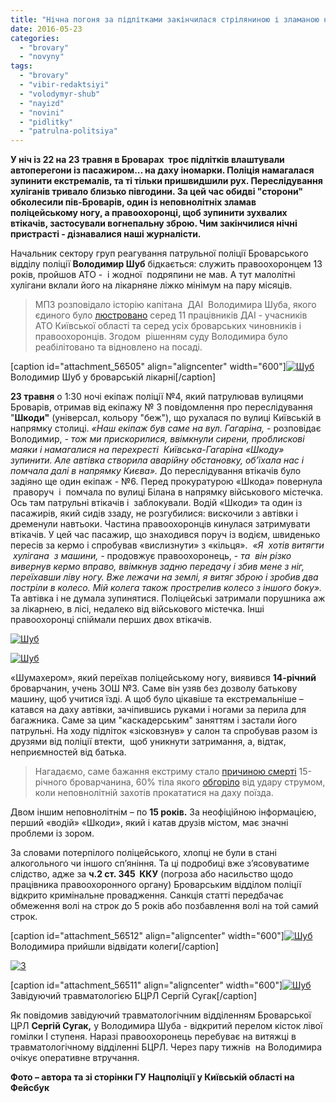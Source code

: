 ```yaml
---
title: "Нічна погоня за підлітками закінчилася стріляниною і зламаною ногою поліцейському"
date: 2016-05-23
categories: 
  - "brovary"
  - "novyny"
tags: 
  - "brovary"
  - "vibir-redaktsiyi"
  - "volodymyr-shub"
  - "nayizd"
  - "novini"
  - "pidlitky"
  - "patrulna-politsiya"
---
```


**У ніч із 22 на 23 травня в Броварах  троє підлітків влаштували  автоперегони із пасажиром… на даху іномарки. Поліція намагалася зупинити екстремалів, та ті тільки пришвидшили рух. Переслідування хуліганів тривало близько півгодини. За цей час обидві "сторони" обколесили пів-Броварів, один із неповнолітніх зламав поліцейському ногу, а правоохоронці, щоб зупинити зухвалих втікачів, застосували вогнепальну зброю. Чим закінчилися нічні пристрасті - дізнавалися наші журналісти.**

Начальник сектору груп реагування патрульної поліції Броварського відділу поліції **Володимир Шуб** бідкається: служить правоохоронцем 13 років, пройшов АТО -  і жодної  подряпини не мав. А тут малолітні хулігани вклали його на лікарняне ліжко мінімум на пару місяців.

> МПЗ розповідало історію капітана  ДАІ  Володимира Шуба, якого єдиного було [люстровано](https://mpz.brovary.org/kapitan-shub-istoriya-lyustrovanogo-daishnyka-hromadskebro-tv/) серед 11 працівників ДАІ - учасників АТО Київської області та серед усіх броварських чиновників і правоохоронців. Згодом  рішенням суду Володимира було реабілітовано та відновлено на посаді.

\[caption id="attachment\_56505" align="aligncenter" width="600"\][![Шуб](https://mpz.brovary.org/wp-content/uploads/2016/05/1-6.jpg)](https://mpz.brovary.org/wp-content/uploads/2016/05/1-6.jpg) Володимир Шуб у броварській лікарні\[/caption\]

**23 травня** о 1:30 ночі екіпаж поліції №4, який патрулював вулицями Броварів, отримав від екіпажу № 3 повідомлення про переслідування "**Шкоди"** (універсал, кольору "беж"), що рухалася по вулиці Київській в напрямку столиці. _«Наш екіпаж був саме на вул. Гагаріна, -_ розповідає Володимир, _- тож ми прискорилися, ввімкнули сирени, проблискові маяки і намагалися на перехресті  Київська-Гагаріна «Шкоду» зупинити. Але автівка створила аварійну обстановку, об’їхала нас і помчала далі в напрямку Києва»._ До переслідування втікачів було задіяно ще один екіпаж - №6. Перед прокуратурою «Шкода» повернула  праворуч  і  помчала по вулиці Білана в напрямку військового містечка. Ось там патрульні втікачів і  заблокували. Водій «Шкоди» та один із пасажирів, який сидів ззаду, не розгубилися: вискочили з автівки і дременули навтьоки. Частина правоохоронців кинулася затримувати втікачів. У цей час пасажир, що знаходився поруч із водієм, швиденько пересів за кермо і спробував «вислизнути» з «кільця».  _«Я  хотів витягти  хулігана  з машини, -_ продовжує правоохоронець, - _та  він різко вивернув кермо вправо, ввімкнув задню передачу і збив мене з ніг, переїхавши ліву ногу. Вже лежачи на землі, я витяг зброю і зробив два постріли в колесо. Мій колега також прострелив колесо з іншого боку»._ Та автівка і не думала зупинятися. Поліцейські затримали порушника аж за лікарнею, в лісі, недалеко від військового містечка. Інші правоохоронці спіймали перших двох втікачів.

[![Шуб](https://mpz.brovary.org/wp-content/uploads/2016/05/9-5.jpg)](https://mpz.brovary.org/wp-content/uploads/2016/05/9-5.jpg)

[![Шуб](https://mpz.brovary.org/wp-content/uploads/2016/05/4-5.jpg)](https://mpz.brovary.org/wp-content/uploads/2016/05/4-5.jpg)

«Шумахером», який переїхав поліцейському ногу, виявився **14-річний** броварчанин, учень ЗОШ №3. Саме він узяв без дозволу батькову машину, щоб учитися їзді. А щоб було цікавіше та екстремальніше – катався на даху автівки, зачіпившись руками і ногами за перила для багажника. Саме за цим "каскадерським" заняттям і застали його патрульні. На ходу підліток «зісковзнув» у салон та спробував разом із друзями від поліції втекти,  щоб уникнути затримання, а, відтак, неприємностей від батька.

> Нагадаємо, саме бажання екстриму стало [причиною смерті](https://mpz.brovary.org/brovarskyj-uchen-yakogo-vdarylo-strumom-na-elektrychtsi-pomer-vnochi/) 15-річного броварчанина, 60% тіла якого [обгоріло](https://mpz.brovary.org/brovarskogo-uchnya-vdarylo-strumom-na-dahu-elektrychky-tryvaye-zbir-koshtiv-na-likuvannya/) від удару струмом, коли неповнолітній захотів прокататися на даху поїзда.

Двом іншим неповнолітнім – по **15 років.** За неофіційною інформацією, перший «водій» «Шкоди», який і катав друзів містом, має значні проблеми із зором.

За словами потерпілого поліцейського, хлопці не були в стані алкогольного чи іншого сп’яніння. Та ці подробиці вже з’ясовуватиме слідство, адже за **ч.2 ст. 345  ККУ** (погроза або насильство щодо працівника правоохоронного органу) Броварським відділом поліції відкрито кримінальне провадження. Санкція статті передбачає обмеження волі на строк до 5 років або позбавлення волі на той самий строк.

\[caption id="attachment\_56512" align="aligncenter" width="600"\][![Шуб](https://mpz.brovary.org/wp-content/uploads/2016/05/8-6.jpg)](https://mpz.brovary.org/wp-content/uploads/2016/05/8-6.jpg) Володимира прийшли відвідати колеги\[/caption\]

[![3](https://mpz.brovary.org/wp-content/uploads/2016/05/3-5.jpg)](https://mpz.brovary.org/wp-content/uploads/2016/05/3-5.jpg)

\[caption id="attachment\_56511" align="aligncenter" width="600"\][![Шуб](https://mpz.brovary.org/wp-content/uploads/2016/05/7-5.jpg)](https://mpz.brovary.org/wp-content/uploads/2016/05/7-5.jpg) Завідуючий травматологією БЦРЛ Сергій Сугак\[/caption\]

Як повідомив завідуючий травматологічним відділенням Броварської ЦРЛ **Сергій Сугак,** у Володимира Шуба - відкритий перелом кісток лівої гомілки І ступеня. Наразі правоохоронець перебуває на витяжці в травматологічному відділенні БЦРЛ. Через пару тижнів  на Володимира очікує оперативне втручання.

**Фото – автора та зі сторінки ГУ Нацполіції у Київській області на Фейсбук**
